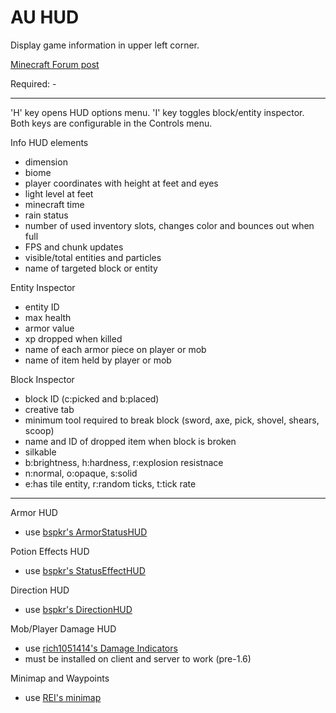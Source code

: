 AU HUD
==========

Display game information in upper left corner.

[Minecraft Forum post](http://www.minecraftforum.net/topic/1945197-)

Required: -

***

'H' key opens HUD options menu.
'I' key toggles block/entity inspector.
Both keys are configurable in the Controls menu.

Info HUD elements
* dimension
* biome
* player coordinates with height at feet and eyes
* light level at feet
* minecraft time
* rain status
* number of used inventory slots, changes color and bounces out when full
* FPS and chunk updates
* visible/total entities and particles
* name of targeted block or entity

Entity Inspector
* entity ID
* max health
* armor value
* xp dropped when killed
* name of each armor piece on player or mob
* name of item held by player or mob

Block Inspector
* block ID (c:picked and b:placed)
* creative tab
* minimum tool required to break block (sword, axe, pick, shovel, shears, scoop)
* name and ID of dropped item when block is broken
* silkable
* b:brightness, h:hardness, r:explosion resistnace
* n:normal, o:opaque, s:solid
* e:has tile entity, r:random ticks, t:tick rate

***

Armor HUD
* use [bspkr's ArmorStatusHUD](http://bspk.rs/MC/index.html)

Potion Effects HUD
* use [bspkr's StatusEffectHUD](http://bspk.rs/MC/index.html)

Direction HUD
* use [bspkr's DirectionHUD](http://bspk.rs/MC/index.html)

Mob/Player Damage HUD
* use [rich1051414's Damage Indicators](http://www.minecraftforum.net/topic/1536685-)
* must be installed on client and server to work (pre-1.6)

Minimap and Waypoints
* use [REI's minimap](http://www.minecraftforum.net/topic/482147-)
